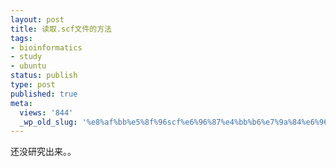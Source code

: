 ```yaml
---
layout: post
title: 读取.scf文件的方法
tags:
- bioinformatics
- study
- ubuntu
status: publish
type: post
published: true
meta:
  views: '844'
  _wp_old_slug: '%e8%af%bb%e5%8f%96scf%e6%96%87%e4%bb%b6%e7%9a%84%e6%96%b9%e6%b3%95'
---
```

还没研究出来。。

